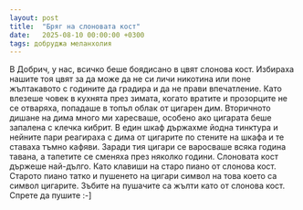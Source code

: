 ```yaml
---
layout: post
title:  "Бряг на слоновата кост"
date:   2025-08-10 00:00:00 +0300
tags: добруджа меланхолия
---
```

В Добрич, у нас, всичко беше боядисано в цвят слонова кост. 
Избираха нашите тоя цвят за да може да не си личи никотина или 
поне жълтакавото с годините да градира и да не прави впечатление. 
Като влезеше човек в кухнята през зимата, когато вратите и прозорците 
не се отваряха, попадаше в топъл облак от цигарен дим. 
Вторичното дишане на дима много ми харесваше, особено ако 
цигарата беше запалена с клечка кибрит. В един шкаф държахме йодна тинктура 
и нейните пари реагираха с дима от цигарите по стените на шкафа 
и те ставаха тъмно кафяви. Заради тия цигари се варосваше всяка година тавана, 
а тапетите се сменяха през няколко години. Слоновата кост държеше най-дълго. 
Като клавиши на старо пиано от слонова кост. Старото пиано татко и 
пушенето на цигари символ на това което са символ цигарите. 
Зъбите на пушачите са жълти като от слонова кост. Спрете да пушите :-]